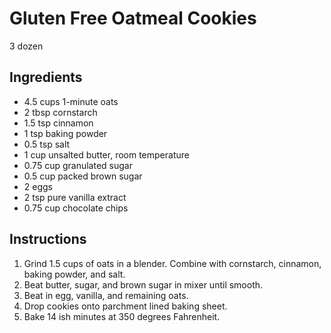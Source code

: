 # Gluten Free Oatmeal Cookies

3 dozen

## Ingredients

* 4.5 cups 1-minute oats
* 2 tbsp cornstarch
* 1.5 tsp cinnamon
* 1 tsp baking powder
* 0.5 tsp salt
* 1 cup unsalted butter, room temperature
* 0.75 cup granulated sugar
* 0.5 cup packed brown sugar
* 2 eggs
* 2 tsp pure vanilla extract
* 0.75 cup chocolate chips

## Instructions

1. Grind 1.5 cups of oats in a blender. Combine with cornstarch, cinnamon,
baking powder, and salt.
1. Beat butter, sugar, and brown sugar in mixer until smooth.
1. Beat in egg, vanilla, and remaining oats.
1. Drop cookies onto parchment lined baking sheet.
1. Bake 14 ish minutes at 350 degrees Fahrenheit.

